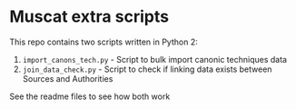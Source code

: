 # Muscat extra scripts

This repo contains two scripts written in Python 2:

1. `import_canons_tech.py` - Script to bulk import canonic techniques data
2. `join_data_check.py` - Script to check if linking data exists between Sources and Authorities

See the readme files to see how both work
